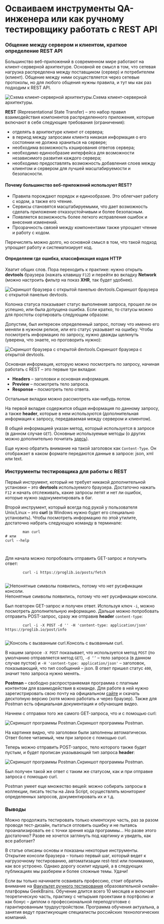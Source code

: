# Осваиваем инструменты QA-инженера или как ручному тестировщику работать с REST API

### Общение между сервером и клиентом, краткое определение REST API

Большинство веб-приложений в современном мире работают на клиент-серверной архитектуре. Основной ее смысл в том, что сетевая нагрузка распределена между поставщиком (сервер) и потребителем (клиент). Общение между ними осуществляется через сетевые протоколы, но для любого общения нужны правила, и тут мы как раз подходим к REST API.

![Схема клиент-серверной архитектуры.](https://pocket-image-cache.com/filters:format\(jpg\):extract\_focal\(\)/https%3A%2F%2Fmedia.proglib.io%2Fposts%2F2021%2F09%2F14%2F8d41c2ec4ef4c35bdda2d02ca6c7e9e7.jpg)Схема клиент-серверной архитектуры.

**REST** (Representational State Transfer) – это набор правил взаимодействия компонентов распределенного приложения, которые включают в себя следующие требования (ограничения):

* отделять в архитектуре клиент от сервера;
* в период между запросами клиента никакая информация о его состоянии не должна храниться на сервере;
* необходима возможность кэширования ответов сервера;
* необходимо единообразие интерфейса для возможности независимого развития каждого сервера;
* необходимо предоставлять возможность добавления слоев между клиентом и сервером для лучшей масштабируемости и безопасности.

#### Почему большинство веб-приложений используют REST?

* Правила порождают порядок и единообразие. Это облегчает работу с кодом, а также его чтение.
* Сервисы становятся масштабируемыми, что дает возможность сделать приложение отказоустойчивым и более безопасным.
* Появляется возможность более легкого исправления ошибок и внесения изменений.
* Прозрачность связей между компонентами также упрощает чтение и работу с кодом.

Перечислять можно долго, но основной смысл в том, что такой подход упрощает работу и систематизирует код.

#### Определяем где ошибка, классификация кодов HTTP

Хватит общих слов. Пора переходить к практике: нужно открыть **devtools** браузера (нажать клавишу `F12`) и перейти во вкладку **Network** (можно настроить фильтр на показ **XHR**, так будет удобнее).

![Скриншот браузера с открытой панелью devtools.](https://pocket-image-cache.com/filters:format\(jpg\):extract\_focal\(\)/https%3A%2F%2Fmedia.proglib.io%2Fposts%2F2021%2F08%2F25%2F972e73a1894c26447d6c4dd7317de10d.png)Скриншот браузера с открытой панелью devtools.

Колонка статуса показывает статус выполнения запроса, прошел ли он успешно, или была допущена ошибка. Если кратко, то статусы можно для простоты сортировать следующим образом:

Допустим, был интересен определенный запрос, потому что именно его меняли в нужном релизе, или его статус указывает на ошибку. Чтобы посмотреть информацию по запросу, нужно дважды щелкнуть (уверена, что знаете, но проговорить нужно):

![Скриншот браузера с открытой devtools.](https://pocket-image-cache.com/filters:format\(jpg\):extract\_focal\(\)/https%3A%2F%2Fmedia.proglib.io%2Fposts%2F2021%2F08%2F25%2Fb73376258935dcc38e4b83b2cb101075.png)Скриншот браузера с открытой devtools.

Основная информация, которую можно посмотреть по запросу, начиная работать с REST – это первые три вкладки:

* **Headers** – заголовки и основная информация.
* **Preview** – посмотреть тело запроса.
* **Response** – посмотреть тело ответа.

Остальные вкладки можно рассмотреть как-нибудь потом.

На первой вкладке содержится общая информация по данному запросу, а также **header**, которые в нем используются (дополнительная информация к запросу, передаваемая между сервером и клиентом).

В общей информацией указан метод, который используется в запросе (в данном случае `GET`). Основные используемые методы (о других можно дополнительно почитать [здесь](https://developer.mozilla.org/ru/docs/Web/HTTP/Methods)).

Еще нужно обратить внимание на такой заголовок как `Content-Type`. Он отображает в каком формате передаются данные в запросе: json, xml или text.

### Инструменты тестировщика для работы с REST

Первый инструмент, который не требует никакой дополнительной установки – это **devtools** используемого браузера. Достаточно нажать `F12` и начать отслеживать, какие запросы летят и нет ли ошибок, которые нужно задокументировать в баг.

Второй инструмент, который всегда под рукой у пользователя Unix/Linux – это **curl** (в Windows нужно будет его специально установить). Чтобы посмотреть информацию по этой утилите, достаточно набрать следующую команду в терминале:

```
        man curl
# или
curl --help

    
```

Для начала можно попробовать отправить GET-запрос и получить ответ:

```
        curl -i https://proglib.io/posts/fetch
    
```

![Непонятные символы появились, потому что нет русификации консоли.](https://pocket-image-cache.com/filters:format\(jpg\):extract\_focal\(\)/https%3A%2F%2Fmedia.proglib.io%2Fposts%2F2021%2F08%2F25%2F953fc55204b3c0ee9e9170f6aa60b176.png)Непонятные символы появились, потому что нет русификации консоли.

Был повторен GET-запрос и получен ответ. Используя ключ `-i`, можно посмотреть дополнительную информацию. Дальше можно попробовать отправить POST-запрос, сразу же отправив **header** `content-type`:

```
        curl -i -X POST -d '' -H 'content-type: application/json' https://proglib.io/post/info
    
```

![Консоль с вызванным curl.](https://pocket-image-cache.com/filters:format\(jpg\):extract\_focal\(\)/https%3A%2F%2Fmedia.proglib.io%2Fposts%2F2021%2F08%2F25%2Fe850ee0ad3acde576c909953f77a4aee.png)Консоль с вызванным curl.

В нашем запросе `-X POST` показывает, что используется метод `POST` (по умолчанию отправляется метод `GET`), `-d ‘’` – тело запроса (в данном случае пустое) и `-H 'content-type: application/json'` – заголовок, показывающий, что тип сообщений – json. В ответ пришел статус `400`, значит тело запроса нужно менять.

**Postman** – свободно распространяемая программа с платным контентом для взаимодействия в команде. Для работе в ней нужно зарегистрировать свою почту на официальном [сайте](https://www.postman.com) и скачать десктопную версию (хотя можно работать и через браузер). Также для Postman есть официальная документация и обучающие видео.

Начнем с отправки того же самого GET-запроса, что и с помощью curl:

![Скриншот программы Postman.](https://pocket-image-cache.com/filters:format\(jpg\):extract\_focal\(\)/https%3A%2F%2Fmedia.proglib.io%2Fposts%2F2021%2F08%2F25%2F6193bb7c8b0d11ec6f89bf3a00876688.png)Скриншот программы Postman.

На картинке видно, что заголовки были заполнены автоматически. Ответ более читаемый, чем при запросе с помощью curl.

Теперь можно отправить POST-запрос, тело которого также будет пустым, и будет прописан указывающий тип запроса **header**:

![Скриншот программы Postman.](https://pocket-image-cache.com/filters:format\(jpg\):extract\_focal\(\)/https%3A%2F%2Fmedia.proglib.io%2Fposts%2F2021%2F08%2F25%2Fe25e0d06236cd71c34bc1ac5b38c5b8d.png)Скриншот программы Postman.

Был получен такой же ответ с таким же статусом, как и при отправке запроса с помощью curl.

Postman умеет еще множество вещей: можно собирать запросы в коллекции, писать тесты на Java Script, осуществлять мониторинг определенных запросов, документировать их и т.д.

### Выводы

Можно продолжать тестировать только клиентскую часть, раз за разом проводя тест-дизайн, пытаться отловить ошибку и не пытаясь проанализировать ее с точки зрения кода программы… Но разве этого достаточно? Разве не хочется заглянуть под картинку и увидеть, как все работает?

В статье описаны основы и показаны некоторые инструменты. Открытие консоли браузера – только первый шаг, который ведет к нагрузочному тестированию, автоматизации rest-test или пониманию, как все устроено. Однако дорогу осилит идущий, а в следующих публикациях мы разберем и более сложные темы. Удачи!

Если вы только начинаете осваивать профессию, стоит обратить внимание на [Факультет ручного тестирования](https://proglib.io/w/f3d1fabd) образовательной онлайн-платформы GeekBrains. Обучение длится всего 10 месяцев и включает теоретическую часть, практику с четырьмя проектами в портфолио и как бонус – диплом о профессиональной переподготовке с гарантированным трудоустройством. Программа обучения актуальна, а занятия ведут практикующие специалисты российских технологических компаний.
